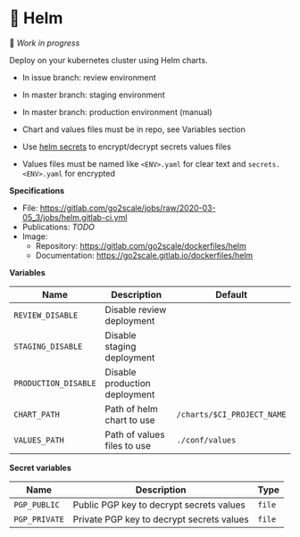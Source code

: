 # 🚀 Helm

🚧 *Work in progress*

Deploy on your kubernetes cluster using Helm charts.

* In issue branch: review environment
* In master branch: staging environment
* In master branch: production environment (manual)

* Chart and values files must be in repo, see Variables section
* Use [helm secrets](https://github.com/futuresimple/helm-secrets) to encrypt/decrypt secrets values files
* Values files must be named like `<ENV>.yaml` for clear text and `secrets.<ENV>.yaml` for encrypted

**Specifications**

* File: https://gitlab.com/go2scale/jobs/raw/2020-03-05_3/jobs/helm.gitlab-ci.yml
* Publications: *TODO*
* Image:
    * Repository: https://gitlab.com/go2scale/dockerfiles/helm
    * Documentation: https://go2scale.gitlab.io/dockerfiles/helm

**Variables**

| Name | Description | Default |
| ---- | ----------- | ------- |
| `REVIEW_DISABLE` | Disable review deployment | |
| `STAGING_DISABLE` | Disable staging deployment | |
| `PRODUCTION_DISABLE` | Disable production deployment | |
| `CHART_PATH` | Path of helm chart to use | `/charts/$CI_PROJECT_NAME` |
| `VALUES_PATH` | Path of values files to use | `./conf/values` |

**Secret variables**

| Name | Description | Type |
| ---- | ----------- | ------- |
| `PGP_PUBLIC` | Public PGP key to decrypt secrets values | `file` |
| `PGP_PRIVATE` | Private PGP key to decrypt secrets values | `file` |
